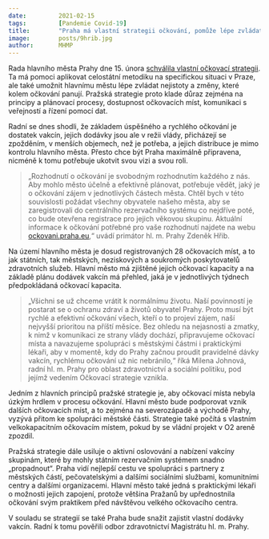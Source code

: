 ```yaml
---
date:         2021-02-15
tags:         [Pandemie Covid-19]
title:        "Praha má vlastní strategii očkování, pomůže lépe zvládat zmatky a časté změny vládní kampaně"
image: 	      posts/9hrib.jpg
author:       MHMP
---
```


Rada hlavního města Prahy dne 15. února [schválila vlastní očkovací strategii](https://a.pirati.cz/praha/pdf/covid/strat-ocko.pdf). Ta má pomoci aplikovat celostátní metodiku na specifickou situaci v Praze, ale také umožnit hlavnímu městu lépe zvládat nejistoty a změny, které kolem očkování panují. Pražská strategie proto klade důraz zejména na principy a plánovací procesy, dostupnost očkovacích míst, komunikaci s veřejností a řízení pomocí dat. 

Radní se dnes shodli, že základem úspěšného a rychlého očkování je dostatek vakcín, jejich dodávky jsou ale v režii vlády, přicházejí se zpožděním, v menších objemech, než je potřeba, a jejich distribuce je mimo kontrolu hlavního města. Přesto chce být Praha maximálně připravena, nicméně k tomu potřebuje ukotvit svou vizi a svou roli.

> „Rozhodnutí o očkování je svobodným rozhodnutím každého z nás. Aby mohlo město účelně a efektivně plánovat, potřebuje vědět, jaký je o očkování zájem v jednotlivých částech města. Chtěl bych v této souvislosti požádat všechny obyvatele našeho města, aby se zaregistrovali do centrálního rezervačního systému co nejdříve poté, co bude otevřena registrace pro jejich věkovou skupinu. Aktuální informace k očkování potřebné pro vaše rozhodnutí najdete na webu [ockovani.praha.eu](https://www.ockovani.praha.eu),“ uvádí primátor hl. m. Prahy Zdeněk Hřib.

Na území hlavního města je dosud registrovaných 28 očkovacích míst, a to jak státních, tak městských, neziskových a soukromých poskytovatelů zdravotních služeb. Hlavní město má zjištěné jejich očkovací kapacity a na základě plánu dodávek vakcín má přehled, jaká je v jednotlivých týdnech předpokládaná očkovací kapacita.

> „Všichni se už chceme vrátit k normálnímu životu. Naší povinností je postarat se o ochranu zdraví a životů obyvatel Prahy. Proto musí být rychlé a efektivní očkování všech, kteří o to projeví zájem, naší nejvyšší prioritou na příští měsíce. Bez ohledu na nejasnosti a zmatky, k nimž v komunikaci ze strany vlády dochází, připravujeme očkovací místa a navazujeme spolupráci s městskými částmi i praktickými lékaři, aby v momentě, kdy do Prahy začnou proudit pravidelné dávky vakcín, rychlému očkování už nic nebránilo,“ říká Milena Johnová, radní hl. m. Prahy pro oblast zdravotnictví a sociální politiku, pod jejímž vedením Očkovací strategie vznikla.

Jedním z hlavních principů pražské strategie je, aby očkovací místa nebyla úzkým hrdlem v procesu očkování. Hlavní město bude podporovat vznik dalších očkovacích míst, a to zejména na severozápadě a východě Prahy, vyzývá přitom ke spolupráci městské části. Strategie také počítá s vlastním velkokapacitním očkovacím místem, pokud by se vládní projekt v O2 areně zpozdil.

Pražská strategie dále usiluje o aktivní oslovování a nabízení vakcíny skupinám, které by mohly státním rezervačním systémem snadno „propadnout“. Praha vidí nejlepší cestu ve spolupráci s partnery z městských částí, pečovatelskými a dalšími sociálními službami, komunitními centry a dalšími organizacemi. Hlavní město také jedná s praktickými lékaři o možnosti jejich zapojení, protože většina Pražanů by upřednostnila očkování svým praktikem před návštěvou velkého očkovacího centra.

V souladu se strategií se také Praha bude snažit zajistit vlastní dodávky vakcín. Radní k tomu pověřili odbor zdravotnictví Magistrátu hl. m. Prahy.
